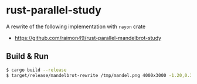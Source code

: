 # rust-parallel-study

A rewrite of the following implementation with `rayon` crate

* https://github.com/raimon49/rust-parallel-mandelbrot-study

## Build & Run

```bash
$ cargo build --release
$ target/release/mandelbrot-rewrite /tmp/mandel.png 4000x3000 -1.20,0.35 -1,0.20
```

